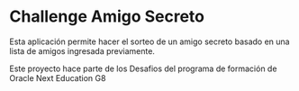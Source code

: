 # Challenge Amigo Secreto


Esta aplicación permite hacer el sorteo de un amigo secreto basado en una lista de amigos ingresada previamente.

Este proyecto hace parte de los Desafios del programa de formación de Oracle Next Education G8

